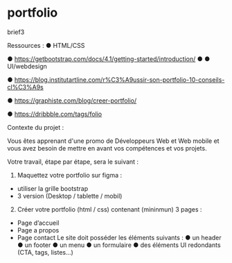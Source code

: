 # portfolio
 brief3

Ressources :
● HTML/CSS

● https://getbootstrap.com/docs/4.1/getting-started/introduction/
●
● UI/webdesign

● https://blog.institutartline.com/r%C3%A9ussir-son-portfolio-10-conseils-cl%C3%A9s

● https://graphiste.com/blog/creer-portfolio/

● https://dribbble.com/tags/folio

Contexte du projet :

Vous êtes apprenant d'une promo de Développeurs Web et Web mobile et vous avez besoin de mettre en avant vos compétences et
vos projets.

Votre travail, étape par étape, sera le suivant :
1. Maquettez votre portfolio sur figma :
- utiliser la grille bootstrap
- 3 version (Desktop / tablette / mobil)
2. Créer votre portfolio (html / css) contenant (mininmun) 3 pages :
- Page d’accueil
- Page a propos
- Page contact
Le site doit posséder les éléments suivants :
● un header
● un footer
● un menu
● un formulaire
● des éléments UI redondants (CTA, tags, listes...)
